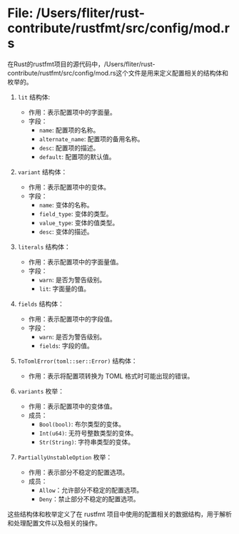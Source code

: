 # File: /Users/fliter/rust-contribute/rustfmt/src/config/mod.rs

在Rust的rustfmt项目的源代码中，/Users/fliter/rust-contribute/rustfmt/src/config/mod.rs这个文件是用来定义配置相关的结构体和枚举的。

1. `lit` 结构体:
   - 作用：表示配置项中的字面量。
   - 字段：
     - `name`: 配置项的名称。
     - `alternate_name`: 配置项的备用名称。
     - `desc`: 配置项的描述。
     - `default`: 配置项的默认值。

2. `variant` 结构体：
   - 作用：表示配置项中的变体。
   - 字段：
     - `name`: 变体的名称。
     - `field_type`: 变体的类型。
     - `value_type`: 变体的值类型。
     - `desc`: 变体的描述。

3. `literals` 结构体：
   - 作用：表示配置项中的字面量值。
   - 字段：
     - `warn`: 是否为警告级别。
     - `lit`: 字面量的值。

4. `fields` 结构体：
   - 作用：表示配置项中的字段值。
   - 字段：
     - `warn`: 是否为警告级别。
     - `fields`: 字段的值。

5. `ToTomlError(toml::ser::Error)` 结构体：
   - 作用：表示将配置项转换为 TOML 格式时可能出现的错误。

6. `variants` 枚举：
   - 作用：表示配置项中的变体值。
   - 成员：
     - `Bool(bool)`: 布尔类型的变体。
     - `Int(u64)`: 无符号整数类型的变体。
     - `Str(String)`: 字符串类型的变体。

7. `PartiallyUnstableOption` 枚举：
   - 作用：表示部分不稳定的配置选项。
   - 成员：
     - `Allow`：允许部分不稳定的配置选项。
     - `Deny`：禁止部分不稳定的配置选项。

这些结构体和枚举定义了在 rustfmt 项目中使用的配置相关的数据结构，用于解析和处理配置文件以及相关的操作。

